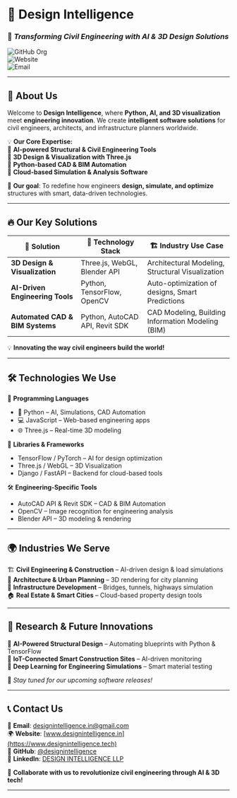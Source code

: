 # 🏢 Design Intelligence  
### 🚀 _Transforming Civil Engineering with AI & 3D Design Solutions_  

![GitHub Org](https://img.shields.io/badge/GitHub-designintelligence-blue?style=flat-square&logo=github)  
![Website](https://img.shields.io/badge/Website-www.designintelligence.tech-brightgreen?style=flat-square)  
![Email](https://img.shields.io/badge/Email-designintelligence.in@gmail.com-orange?style=flat-square)  

---

## 🌟 About Us  
Welcome to **Design Intelligence**, where **Python, AI, and 3D visualization** meet **engineering innovation**. We create **intelligent software solutions** for civil engineers, architects, and infrastructure planners worldwide.  

💡 **Our Core Expertise:**  
🔹 **AI-powered Structural & Civil Engineering Tools**  
🔹 **3D Design & Visualization with Three.js**  
🔹 **Python-based CAD & BIM Automation**  
🔹 **Cloud-based Simulation & Analysis Software**  

🚀 **Our goal**: To redefine how engineers **design, simulate, and optimize** structures with smart, data-driven technologies.  

---

## 🔥 Our Key Solutions  

| 🚀 **Solution** | 🔹 **Technology Stack** | 🏗 **Industry Use Case** |
|--------------|--------------------|-----------------|
| **3D Design & Visualization** | Three.js, WebGL, Blender API | Architectural Modeling, Structural Visualization |
| **AI-Driven Engineering Tools** | Python, TensorFlow, OpenCV | Auto-optimization of designs, Smart Predictions |
| **Automated CAD & BIM Systems** | Python, AutoCAD API, Revit SDK | CAD Modeling, Building Information Modeling (BIM) |

💡 **Innovating the way civil engineers build the world!**  

---

## 🛠️ Technologies We Use  

🚀 **Programming Languages**  
- 🐍 Python – AI, Simulations, CAD Automation  
- 💻 JavaScript – Web-based engineering apps  
- 🌐 Three.js – Real-time 3D modeling  

📡 **Libraries & Frameworks**  
- TensorFlow / PyTorch – AI for design optimization  
- Three.js / WebGL – 3D Visualization  
- Django / FastAPI – Backend for cloud-based tools  

🛠 **Engineering-Specific Tools**  
- AutoCAD API & Revit SDK – CAD & BIM Automation  
- OpenCV – Image recognition for engineering analysis  
- Blender API – 3D modeling & rendering  

---

## 🌍 Industries We Serve  
🏗 **Civil Engineering & Construction** – AI-driven design & load simulations  
🏢 **Architecture & Urban Planning** – 3D rendering for city planning  
🌉 **Infrastructure Development** – Bridges, tunnels, highways simulation  
🏠 **Real Estate & Smart Cities** – Cloud-based property design tools  

---

## 🚀 Research & Future Innovations  
🔬 **AI-Powered Structural Design** – Automating blueprints with Python & TensorFlow  
📡 **IoT-Connected Smart Construction Sites** – AI-driven monitoring  
🧠 **Deep Learning for Engineering Simulations** – Smart material testing  

🚧 _Stay tuned for our upcoming software releases!_  

---

## 📞 Contact Us  
📧 **Email**: [designintelligence.in@gmail.com](mailto:designintelligence.in@gmail.com)  
🌍 **Website**: [www.designintelligence.in](https://www.designintelligence.tech)  
📌 **GitHub**: [@designintelligence](https://github.com/designintelligence)  
📱 **LinkedIn**: [DESIGN INTELLIGENCE LLP](https://linkedin.com/company/design-intelligence-llp)  

👥 **Collaborate with us to revolutionize civil engineering through AI & 3D tech!**  

---

